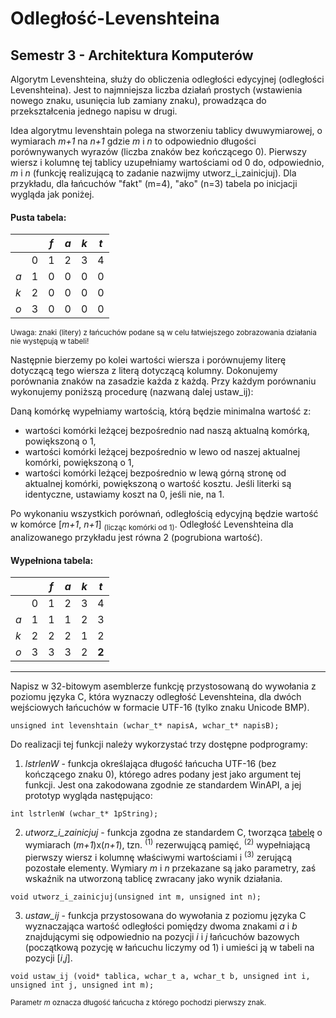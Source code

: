 # Odległość-Levenshteina
Semestr 3 - Architektura Komputerów
---
Algorytm Levenshteina, służy do obliczenia odległości edycyjnej (odległości Levenshteina). Jest to najmniejsza liczba działań prostych (wstawienia nowego znaku, usunięcia lub zamiany znaku), prowadząca do przekształcenia jednego napisu w drugi.  
  
Idea algorytmu levenshtain polega na stworzeniu tablicy dwuwymiarowej, o wymiarach *m+1* na *n+1* gdzie *m* i *n* to odpowiednio długości porównywanych wyrazów (liczba znaków bez kończącego 0). Pierwszy wiersz i kolumnę tej tablicy uzupełniamy wartościami od 0 do, odpowiednio, *m* i *n* (funkcję realizującą to zadanie nazwijmy utworz_i_zainicjuj). Dla przykładu, dla łańcuchów "fakt" (m=4), "ako" (n=3) tabela po inicjacji wygląda jak poniżej. 

#### Pusta tabela:  
|     |   | _f_  | _a_ | _k_ | _t_ |
|-----|---|------|-----|-----|-----|
|     | 0 | 1    | 2   | 3   | 4   |
| _a_ | 1 | 0    | 0   | 0   | 0   |
| _k_ | 2 | 0    | 0   | 0   | 0   |
| _o_ | 3 | 0    | 0   | 0   | 0   |
  
<sub>Uwaga: znaki (litery) z łańcuchów podane są w celu łatwiejszego zobrazowania działania nie występują w tabeli!</sub>  
  
Następnie bierzemy po kolei wartości wiersza i porównujemy literę dotyczącą tego wiersza z literą dotyczącą kolumny. Dokonujemy porównania znaków na zasadzie każda z każdą. Przy każdym porównaniu wykonujemy poniższą procedurę (nazwaną dalej ustaw_ij):  

Daną komórkę wypełniamy wartością, którą będzie minimalna wartość z:  
- wartości komórki leżącej bezpośrednio nad naszą aktualną komórką, powiększoną o 1,
- wartości komórki leżącej bezpośrednio w lewo od naszej aktualnej komórki, powiększoną o 1,
- wartości komórki leżącej bezpośrednio w lewą górną stronę od aktualnej komórki, powiększoną o wartość kosztu. Jeśli literki są identyczne, ustawiamy koszt na 0, jeśli nie, na 1.  
  
Po wykonaniu wszystkich porównań, odległością edycyjną będzie wartość w komórce \[*m+1*, *n+1*\] <sub>(licząc komórki od 1)</sub>. Odległość Levenshteina dla analizowanego przykładu jest równa 2 (pogrubiona wartość).  

#### Wypełniona tabela:
|     |   | _f_  | _a_ | _k_ | _t_   |
|-----|---|------|-----|-----|-------|
|     | 0 | 1    | 2   | 3   | 4     |
| _a_ | 1 | 1    | 1   | 2   | 3     |
| _k_ | 2 | 2    | 2   | 1   | 2     |
| _o_ | 3 | 3    | 3   | 2   | **2** |

---

Napisz w 32-bitowym asemblerze funkcję przystosowaną do wywołania z poziomu języka C, która wyznaczy odległość Levenshteina, dla dwóch wejściowych łańcuchów w formacie UTF-16 (tylko znaku Unicode BMP).
```
unsigned int levenshtain (wchar_t* napisA, wchar_t* napisB);
```

Do realizacji tej funkcji należy wykorzystać trzy dostępne podprogramy: 

1. *lstrlenW* - funkcja określająca długość łańcucha UTF-16 (bez kończącego znaku 0), którego adres podany jest jako argument tej funkcji. Jest ona zakodowana zgodnie ze standardem WinAPI, a jej prototyp wygląda następująco: 
```
int lstrlenW (wchar_t* 1pString);
```
2. *utworz_i_zainicjuj* - funkcja zgodna ze standardem C, tworząca [tabelę](#pusta-tabela)  o wymiarach (*m+1*)x(*n+1*), tzn. <sup>(1)</sup> rezerwującą pamięć, <sup>(2)</sup> wypełniającą pierwszy wiersz i kolumnę właściwymi wartościami i <sup>(3)</sup> zerującą pozostałe elementy. Wymiary *m* i *n* przekazane są jako parametry, zaś wskaźnik na utworzoną tablicę zwracany jako wynik działania.
```
void utworz_i_zainicjuj(unsigned int m, unsigned int n);
```
3. *ustaw_ij* - funkcja przystosowana do wywołania z poziomu języka C wyznaczająca wartość odległości pomiędzy dwoma znakami *a* i *b* znajdującymi się odpowiednio na pozycji *i* i *j* łańcuchów bazowych (początkową pozycję w łańcuchu liczymy od 1) i umieści ją w tabeli na pozycji \[*i*,*j*\].
```
void ustaw_ij (void* tablica, wchar_t a, wchar_t b, unsigned int i, unsigned int j, unsigned int m);
```
<sub>Parametr *m* oznacza długość łańcucha z którego pochodzi pierwszy znak.</sub> 
